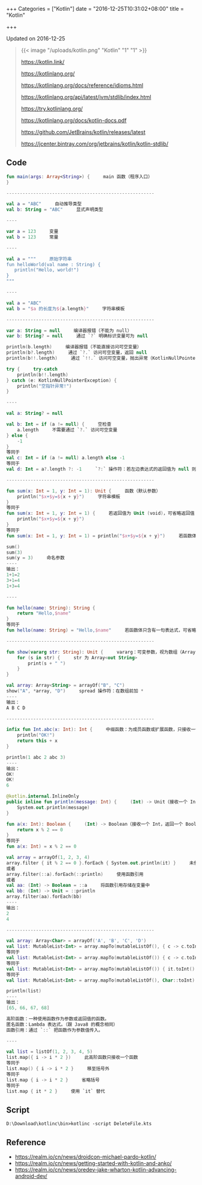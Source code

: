 +++
Categories = ["Kotlin"]
date = "2016-12-25T10:31:02+08:00"
title = "Kotlin"

+++

<!--more-->

Updated on 2016-12-25

> {{< image "/uploads/kotlin.png" "Kotlin" "1" "1" >}}
>
> https://kotlin.link/
>
> https://kotlinlang.org/
>
> https://kotlinlang.org/docs/reference/idioms.html
>
> https://kotlinlang.org/api/latest/jvm/stdlib/index.html
>
> https://try.kotlinlang.org/
>
> https://kotlinlang.org/docs/kotlin-docs.pdf
>
> https://github.com/JetBrains/kotlin/releases/latest
>
> https://jcenter.bintray.com/org/jetbrains/kotlin/kotlin-stdlib/

## Code
```kotlin
fun main(args: Array<String>) {     main 函数（程序入口）
}

-------------------------------------------------------

val a = "ABC"     自动推导类型
val b: String = "ABC"     显式声明类型

----

var a = 123     变量
val b = 123     常量

----

val a = """     原始字符串
fun helloWorld(val name : String) {
   println("Hello, world!")
}
"""

----

val a = "ABC"
val b = "$a 的长度为${a.length}"     字符串模板

-------------------------------------------------------

var a: String = null     编译器报错（不能为 null）
var b: String? = null     通过 `?` 明确标识变量可为 null

println(b.length)     编译器报错（不能直接访问可空变量）
println(b?.length)     通过 `?.` 访问可空变量，返回 null
println(b!!.length)     通过 `!!.` 访问可空变量，抛出异常（KotlinNullPointerException）

try {     try-catch
    println(b!!.length)
} catch (e: KotlinNullPointerException) {
    println("空指针异常!")
}

----

val a: String? = null

val b: Int = if (a != null) {     空检查
    a.length     不需要通过 `?.` 访问可空变量
} else {
    -1
}
等同于
val c: Int = if (a != null) a.length else -1
等同于
val d: Int = a?.length ?: -1     `?:` 操作符：若左边表达式的返回值为 null 则执行右边表达式

-------------------------------------------------------

fun sum(x: Int = 1, y: Int = 1): Unit {     函数（默认参数）
    println("$x+$y=${x + y}")     字符串模板
}
等同于
fun sum(x: Int = 1, y: Int = 1) {     若返回值为 Unit (void)，可省略返回值
    println("$x+$y=${x + y}")
}
等同于
fun sum(x: Int = 1, y: Int = 1) = println("$x+$y=${x + y}")     若函数体只含有一句表达式，可省略函数体和返回值（自动推导类型）

sum()
sum(3)
sum(y = 3)     命名参数
----
输出：
1+1=2
3+1=4
1+3=4

----

fun hello(name: String): String {
    return "Hello,$name"
}
等同于
fun hello(name: String) = "Hello,$name"     若函数体只含有一句表达式，可省略函数体和返回值（自动推导类型）

-------------------------------------------------------

fun show(vararg str: String): Unit {     vararg：可变参数，视为数组（Array<out T>）
    for (s in str) {     str 为 Array<out String>
        print(s + " ")
    }
}

val array: Array<String> = arrayOf("B", "C")
show("A", *array, "D")     spread 操作符：在数组前加 *
----
输出：
A B C D

-------------------------------------------------------

infix fun Int.abc(x: Int): Int {     中缀函数：为成员函数或扩展函数，只接收一个参数，函数签名标有 infix 关键字
    println("OK!")
    return this + x
}

println(1 abc 2 abc 3)
----
输出：
OK!
OK!
6
```

```kotlin
@kotlin.internal.InlineOnly
public inline fun println(message: Int) {     (Int) -> Unit（接收一个 Int，返回一个 Unit）（类库自带函数）
    System.out.println(message)
}

fun a(x: Int): Boolean {     (Int) -> Boolean（接收一个 Int，返回一个 Boolean）
    return x % 2 == 0
}
等同于
fun a(x: Int) = x % 2 == 0

val array = arrayOf(1, 2, 3, 4)
array.filter { it % 2 == 0 }.forEach { System.out.println(it) }     未使用函数引用
或者
array.filter(::a).forEach(::println)     使用函数引用
或者
val aa: (Int) -> Boolean = ::a     将函数引用存储在变量中
val bb: (Int) -> Unit = ::println
array.filter(aa).forEach(bb)
----
输出：
2
4

-------------------------------------------------------

val array: Array<Char> = arrayOf('A', 'B', 'C', 'D')
val list: MutableList<Int> = array.mapTo(mutableListOf(), { c -> c.toInt() })     mapTo 为高阶函数，{} 为 Lambda 表达式
等同于
val list: MutableList<Int> = array.mapTo(mutableListOf()) { c -> c.toInt() }     高阶函数中若最后一个参数是函数，可移至括号外；若只接收一个函数，可不需要括号
等同于
val list: MutableList<Int> = array.mapTo(mutableListOf()) { it.toInt() }     Lambda 表达式中若只接收一个参数，可用 `it` 替代
等同于
val list: MutableList<Int> = array.mapTo(mutableListOf(), Char::toInt)     Lambda 表达式转为函数引用

println(list)
----
输出：
[65, 66, 67, 68]

高阶函数：一种使用函数作为参数或返回值的函数。
匿名函数：Lambda 表达式。（跟 Java8 的概念相同）
函数引用：通过 `::` 把函数作为参数值传入。

----

val list = listOf(1, 2, 3, 4, 5)
list.map({ i -> i * 2 })     此高阶函数只接收一个函数
等同于
list.map() { i -> i * 2 }     移至括号外
等同于
list.map { i -> i * 2 }     省略括号
等同于
list.map { it * 2 }     使用 `it` 替代

```

## Script
```
D:\Download\kotlinc\bin>kotlinc -script DeleteFile.kts
```

## Reference

* https://realm.io/cn/news/droidcon-michael-pardo-kotlin/
* https://realm.io/cn/news/getting-started-with-kotlin-and-anko/
* https://realm.io/cn/news/oredev-jake-wharton-kotlin-advancing-android-dev/
